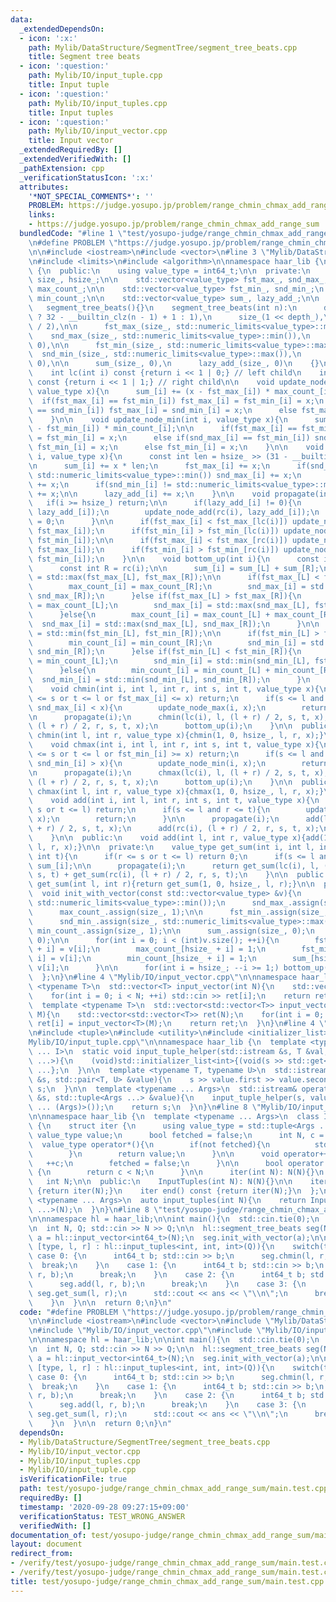 ```yaml
---
data:
  _extendedDependsOn:
  - icon: ':x:'
    path: Mylib/DataStructure/SegmentTree/segment_tree_beats.cpp
    title: Segment tree beats
  - icon: ':question:'
    path: Mylib/IO/input_tuple.cpp
    title: Input tuple
  - icon: ':question:'
    path: Mylib/IO/input_tuples.cpp
    title: Input tuples
  - icon: ':question:'
    path: Mylib/IO/input_vector.cpp
    title: Input vector
  _extendedRequiredBy: []
  _extendedVerifiedWith: []
  _pathExtension: cpp
  _verificationStatusIcon: ':x:'
  attributes:
    '*NOT_SPECIAL_COMMENTS*': ''
    PROBLEM: https://judge.yosupo.jp/problem/range_chmin_chmax_add_range_sum
    links:
    - https://judge.yosupo.jp/problem/range_chmin_chmax_add_range_sum
  bundledCode: "#line 1 \"test/yosupo-judge/range_chmin_chmax_add_range_sum/main.test.cpp\"\
    \n#define PROBLEM \"https://judge.yosupo.jp/problem/range_chmin_chmax_add_range_sum\"\
    \n\n#include <iostream>\n#include <vector>\n#line 3 \"Mylib/DataStructure/SegmentTree/segment_tree_beats.cpp\"\
    \n#include <limits>\n#include <algorithm>\n\nnamespace haar_lib {\n  class segment_tree_beats\
    \ {\n  public:\n    using value_type = int64_t;\n\n  private:\n    int depth_,\
    \ size_, hsize_;\n\n    std::vector<value_type> fst_max_, snd_max_;\n    std::vector<int>\
    \ max_count_;\n\n    std::vector<value_type> fst_min_, snd_min_;\n    std::vector<int>\
    \ min_count_;\n\n    std::vector<value_type> sum_, lazy_add_;\n\n  public:\n \
    \   segment_tree_beats(){}\n    segment_tree_beats(int n):\n      depth_(n > 1\
    \ ? 32 - __builtin_clz(n - 1) + 1 : 1),\n      size_(1 << depth_),\n      hsize_(size_\
    \ / 2),\n\n      fst_max_(size_, std::numeric_limits<value_type>::min()),\n  \
    \    snd_max_(size_, std::numeric_limits<value_type>::min()),\n      max_count_(size_,\
    \ 0),\n\n      fst_min_(size_, std::numeric_limits<value_type>::max()),\n    \
    \  snd_min_(size_, std::numeric_limits<value_type>::max()),\n      min_count_(size_,\
    \ 0),\n\n      sum_(size_, 0),\n      lazy_add_(size_, 0)\n    {}\n\n  private:\n\
    \    int lc(int i) const {return i << 1 | 0;} // left child\n    int rc(int i)\
    \ const {return i << 1 | 1;} // right child\n\n    void update_node_max(int i,\
    \ value_type x){\n      sum_[i] += (x - fst_max_[i]) * max_count_[i];\n\n    \
    \  if(fst_max_[i] == fst_min_[i]) fst_max_[i] = fst_min_[i] = x;\n      else if(fst_max_[i]\
    \ == snd_min_[i]) fst_max_[i] = snd_min_[i] = x;\n      else fst_max_[i] = x;\n\
    \    }\n\n    void update_node_min(int i, value_type x){\n      sum_[i] += (x\
    \ - fst_min_[i]) * min_count_[i];\n\n      if(fst_max_[i] == fst_min_[i]) fst_max_[i]\
    \ = fst_min_[i] = x;\n      else if(snd_max_[i] == fst_min_[i]) snd_max_[i] =\
    \ fst_min_[i] = x;\n      else fst_min_[i] = x;\n    }\n\n    void update_node_add(int\
    \ i, value_type x){\n      const int len = hsize_ >> (31 - __builtin_clz(i));\n\
    \n      sum_[i] += x * len;\n      fst_max_[i] += x;\n      if(snd_max_[i] !=\
    \ std::numeric_limits<value_type>::min()) snd_max_[i] += x;\n      fst_min_[i]\
    \ += x;\n      if(snd_min_[i] != std::numeric_limits<value_type>::max()) snd_min_[i]\
    \ += x;\n\n      lazy_add_[i] += x;\n    }\n\n    void propagate(int i){\n   \
    \   if(i >= hsize_) return;\n\n      if(lazy_add_[i] != 0){\n        update_node_add(lc(i),\
    \ lazy_add_[i]);\n        update_node_add(rc(i), lazy_add_[i]);\n        lazy_add_[i]\
    \ = 0;\n      }\n\n      if(fst_max_[i] < fst_max_[lc(i)]) update_node_max(lc(i),\
    \ fst_max_[i]);\n      if(fst_min_[i] > fst_min_[lc(i)]) update_node_min(lc(i),\
    \ fst_min_[i]);\n\n      if(fst_max_[i] < fst_max_[rc(i)]) update_node_max(rc(i),\
    \ fst_max_[i]);\n      if(fst_min_[i] > fst_min_[rc(i)]) update_node_min(rc(i),\
    \ fst_min_[i]);\n    }\n\n    void bottom_up(int i){\n      const int L = lc(i);\n\
    \      const int R = rc(i);\n\n      sum_[i] = sum_[L] + sum_[R];\n\n      fst_max_[i]\
    \ = std::max(fst_max_[L], fst_max_[R]);\n\n      if(fst_max_[L] < fst_max_[R]){\n\
    \        max_count_[i] = max_count_[R];\n        snd_max_[i] = std::max(fst_max_[L],\
    \ snd_max_[R]);\n      }else if(fst_max_[L] > fst_max_[R]){\n        max_count_[i]\
    \ = max_count_[L];\n        snd_max_[i] = std::max(snd_max_[L], fst_max_[R]);\n\
    \      }else{\n        max_count_[i] = max_count_[L] + max_count_[R];\n      \
    \  snd_max_[i] = std::max(snd_max_[L], snd_max_[R]);\n      }\n\n      fst_min_[i]\
    \ = std::min(fst_min_[L], fst_min_[R]);\n\n      if(fst_min_[L] > fst_min_[R]){\n\
    \        min_count_[i] = min_count_[R];\n        snd_min_[i] = std::min(fst_min_[L],\
    \ snd_min_[R]);\n      }else if(fst_min_[L] < fst_min_[R]){\n        min_count_[i]\
    \ = min_count_[L];\n        snd_min_[i] = std::min(snd_min_[L], fst_min_[R]);\n\
    \      }else{\n        min_count_[i] = min_count_[L] + min_count_[R];\n      \
    \  snd_min_[i] = std::min(snd_min_[L], snd_min_[R]);\n      }\n    }\n\n  private:\n\
    \    void chmin(int i, int l, int r, int s, int t, value_type x){\n      if(r\
    \ <= s or t <= l or fst_max_[i] <= x) return;\n      if(s <= l and r <= t and\
    \ snd_max_[i] < x){\n        update_node_max(i, x);\n        return;\n      }\n\
    \n      propagate(i);\n      chmin(lc(i), l, (l + r) / 2, s, t, x);\n      chmin(rc(i),\
    \ (l + r) / 2, r, s, t, x);\n      bottom_up(i);\n    }\n\n  public:\n    void\
    \ chmin(int l, int r, value_type x){chmin(1, 0, hsize_, l, r, x);}\n\n  private:\n\
    \    void chmax(int i, int l, int r, int s, int t, value_type x){\n      if(r\
    \ <= s or t <= l or fst_min_[i] >= x) return;\n      if(s <= l and r <= t and\
    \ snd_min_[i] > x){\n        update_node_min(i, x);\n        return;\n      }\n\
    \n      propagate(i);\n      chmax(lc(i), l, (l + r) / 2, s, t, x);\n      chmax(rc(i),\
    \ (l + r) / 2, r, s, t, x);\n      bottom_up(i);\n    }\n\n  public:\n    void\
    \ chmax(int l, int r, value_type x){chmax(1, 0, hsize_, l, r, x);}\n\n  private:\n\
    \    void add(int i, int l, int r, int s, int t, value_type x){\n      if(r <=\
    \ s or t <= l) return;\n      if(s <= l and r <= t){\n        update_node_add(i,\
    \ x);\n        return;\n      }\n\n      propagate(i);\n      add(lc(i), l, (l\
    \ + r) / 2, s, t, x);\n      add(rc(i), (l + r) / 2, r, s, t, x);\n      bottom_up(i);\n\
    \    }\n\n  public:\n    void add(int l, int r, value_type x){add(1, 0, hsize_,\
    \ l, r, x);}\n\n  private:\n    value_type get_sum(int i, int l, int r, int s,\
    \ int t){\n      if(r <= s or t <= l) return 0;\n      if(s <= l and r <= t) return\
    \ sum_[i];\n\n      propagate(i);\n      return get_sum(lc(i), l, (l + r) / 2,\
    \ s, t) + get_sum(rc(i), (l + r) / 2, r, s, t);\n    }\n\n  public:\n    value_type\
    \ get_sum(int l, int r){return get_sum(1, 0, hsize_, l, r);}\n\n  public:\n  \
    \  void init_with_vector(const std::vector<value_type> &v){\n      fst_max_.assign(size_,\
    \ std::numeric_limits<value_type>::min());\n      snd_max_.assign(size_, std::numeric_limits<value_type>::min());\n\
    \      max_count_.assign(size_, 1);\n\n      fst_min_.assign(size_, std::numeric_limits<value_type>::max());\n\
    \      snd_min_.assign(size_, std::numeric_limits<value_type>::max());\n     \
    \ min_count_.assign(size_, 1);\n\n      sum_.assign(size_, 0);\n      lazy_add_.assign(size_,\
    \ 0);\n\n      for(int i = 0; i < (int)v.size(); ++i){\n        fst_max_[hsize_\
    \ + i] = v[i];\n        max_count_[hsize_ + i] = 1;\n        fst_min_[hsize_ +\
    \ i] = v[i];\n        min_count_[hsize_ + i] = 1;\n        sum_[hsize_ + i] =\
    \ v[i];\n      }\n\n      for(int i = hsize_; --i >= 1;) bottom_up(i);\n    }\n\
    \  };\n}\n#line 4 \"Mylib/IO/input_vector.cpp\"\n\nnamespace haar_lib {\n  template\
    \ <typename T>\n  std::vector<T> input_vector(int N){\n    std::vector<T> ret(N);\n\
    \    for(int i = 0; i < N; ++i) std::cin >> ret[i];\n    return ret;\n  }\n\n\
    \  template <typename T>\n  std::vector<std::vector<T>> input_vector(int N, int\
    \ M){\n    std::vector<std::vector<T>> ret(N);\n    for(int i = 0; i < N; ++i)\
    \ ret[i] = input_vector<T>(M);\n    return ret;\n  }\n}\n#line 4 \"Mylib/IO/input_tuples.cpp\"\
    \n#include <tuple>\n#include <utility>\n#include <initializer_list>\n#line 6 \"\
    Mylib/IO/input_tuple.cpp\"\n\nnamespace haar_lib {\n  template <typename T, size_t\
    \ ... I>\n  static void input_tuple_helper(std::istream &s, T &val, std::index_sequence<I\
    \ ...>){\n    (void)std::initializer_list<int>{(void(s >> std::get<I>(val)), 0)\
    \ ...};\n  }\n\n  template <typename T, typename U>\n  std::istream& operator>>(std::istream\
    \ &s, std::pair<T, U> &value){\n    s >> value.first >> value.second;\n    return\
    \ s;\n  }\n\n  template <typename ... Args>\n  std::istream& operator>>(std::istream\
    \ &s, std::tuple<Args ...> &value){\n    input_tuple_helper(s, value, std::make_index_sequence<sizeof\
    \ ... (Args)>());\n    return s;\n  }\n}\n#line 8 \"Mylib/IO/input_tuples.cpp\"\
    \n\nnamespace haar_lib {\n  template <typename ... Args>\n  class InputTuples\
    \ {\n    struct iter {\n      using value_type = std::tuple<Args ...>;\n     \
    \ value_type value;\n      bool fetched = false;\n      int N, c = 0;\n\n    \
    \  value_type operator*(){\n        if(not fetched){\n          std::cin >> value;\n\
    \        }\n        return value;\n      }\n\n      void operator++(){\n     \
    \   ++c;\n        fetched = false;\n      }\n\n      bool operator!=(iter &) const\
    \ {\n        return c < N;\n      }\n\n      iter(int N): N(N){}\n    };\n\n \
    \   int N;\n\n  public:\n    InputTuples(int N): N(N){}\n\n    iter begin() const\
    \ {return iter(N);}\n    iter end() const {return iter(N);}\n  };\n\n  template\
    \ <typename ... Args>\n  auto input_tuples(int N){\n    return InputTuples<Args\
    \ ...>(N);\n  }\n}\n#line 8 \"test/yosupo-judge/range_chmin_chmax_add_range_sum/main.test.cpp\"\
    \n\nnamespace hl = haar_lib;\n\nint main(){\n  std::cin.tie(0);\n  std::ios::sync_with_stdio(false);\n\
    \n  int N, Q; std::cin >> N >> Q;\n\n  hl::segment_tree_beats seg(N);\n\n  auto\
    \ a = hl::input_vector<int64_t>(N);\n  seg.init_with_vector(a);\n\n  for(auto\
    \ [type, l, r] : hl::input_tuples<int, int, int>(Q)){\n    switch(type){\n   \
    \ case 0: {\n      int64_t b; std::cin >> b;\n      seg.chmin(l, r, b);\n    \
    \  break;\n    }\n    case 1: {\n      int64_t b; std::cin >> b;\n      seg.chmax(l,\
    \ r, b);\n      break;\n    }\n    case 2: {\n      int64_t b; std::cin >> b;\n\
    \      seg.add(l, r, b);\n      break;\n    }\n    case 3: {\n      auto ans =\
    \ seg.get_sum(l, r);\n      std::cout << ans << \"\\n\";\n      break;\n    }\n\
    \    }\n  }\n\n  return 0;\n}\n"
  code: "#define PROBLEM \"https://judge.yosupo.jp/problem/range_chmin_chmax_add_range_sum\"\
    \n\n#include <iostream>\n#include <vector>\n#include \"Mylib/DataStructure/SegmentTree/segment_tree_beats.cpp\"\
    \n#include \"Mylib/IO/input_vector.cpp\"\n#include \"Mylib/IO/input_tuples.cpp\"\
    \n\nnamespace hl = haar_lib;\n\nint main(){\n  std::cin.tie(0);\n  std::ios::sync_with_stdio(false);\n\
    \n  int N, Q; std::cin >> N >> Q;\n\n  hl::segment_tree_beats seg(N);\n\n  auto\
    \ a = hl::input_vector<int64_t>(N);\n  seg.init_with_vector(a);\n\n  for(auto\
    \ [type, l, r] : hl::input_tuples<int, int, int>(Q)){\n    switch(type){\n   \
    \ case 0: {\n      int64_t b; std::cin >> b;\n      seg.chmin(l, r, b);\n    \
    \  break;\n    }\n    case 1: {\n      int64_t b; std::cin >> b;\n      seg.chmax(l,\
    \ r, b);\n      break;\n    }\n    case 2: {\n      int64_t b; std::cin >> b;\n\
    \      seg.add(l, r, b);\n      break;\n    }\n    case 3: {\n      auto ans =\
    \ seg.get_sum(l, r);\n      std::cout << ans << \"\\n\";\n      break;\n    }\n\
    \    }\n  }\n\n  return 0;\n}\n"
  dependsOn:
  - Mylib/DataStructure/SegmentTree/segment_tree_beats.cpp
  - Mylib/IO/input_vector.cpp
  - Mylib/IO/input_tuples.cpp
  - Mylib/IO/input_tuple.cpp
  isVerificationFile: true
  path: test/yosupo-judge/range_chmin_chmax_add_range_sum/main.test.cpp
  requiredBy: []
  timestamp: '2020-09-28 09:27:15+09:00'
  verificationStatus: TEST_WRONG_ANSWER
  verifiedWith: []
documentation_of: test/yosupo-judge/range_chmin_chmax_add_range_sum/main.test.cpp
layout: document
redirect_from:
- /verify/test/yosupo-judge/range_chmin_chmax_add_range_sum/main.test.cpp
- /verify/test/yosupo-judge/range_chmin_chmax_add_range_sum/main.test.cpp.html
title: test/yosupo-judge/range_chmin_chmax_add_range_sum/main.test.cpp
---
```

